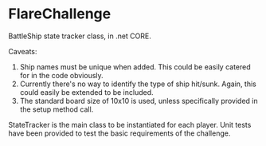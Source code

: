 # FlareChallenge
BattleShip state tracker class, in .net CORE.

Caveats:
1. Ship names must be unique when added. This could be easily catered for in the code obviously.
2. Currently there's no way to identify the type of ship hit/sunk. Again, this could easily be extended to be included.
3. The standard board size of 10x10 is used, unless specifically provided in the setup method call.

StateTracker is the main class to be instantiated for each player.
Unit tests have been provided to test the basic requirements of the challenge.
